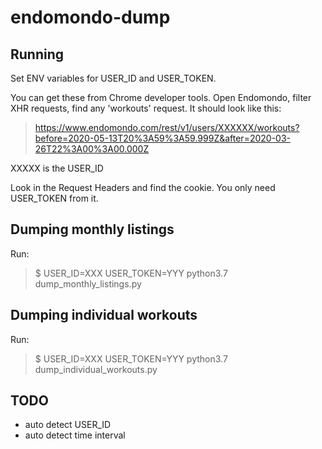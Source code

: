 # endomondo-dump

## Running

Set ENV variables for USER_ID and USER_TOKEN. 

You can get these from Chrome developer tools. 
Open Endomondo, filter XHR requests, find any 'workouts' request.
It should look like this:

> https://www.endomondo.com/rest/v1/users/XXXXXX/workouts?before=2020-05-13T20%3A59%3A59.999Z&after=2020-03-26T22%3A00%3A00.000Z

XXXXX is the USER_ID

Look in the Request Headers and find the cookie. You only need USER_TOKEN from it.

## Dumping monthly listings 

Run:
> $ USER_ID=XXX USER_TOKEN=YYY python3.7 dump_monthly_listings.py

## Dumping individual workouts

Run:
> $ USER_ID=XXX USER_TOKEN=YYY python3.7 dump_individual_workouts.py


## TODO
* auto detect USER_ID
* auto detect time interval